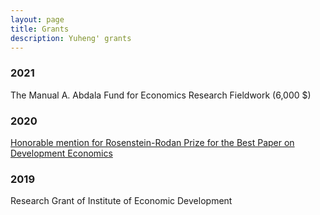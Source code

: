 ```yaml
---
layout: page
title: Grants
description: Yuheng' grants
---
```


### 2021

The Manual A. Abdala Fund for Economics Research Fieldwork (6,000 \$)

### 2020

[Honorable mention for Rosenstein-Rodan Prize for the Best Paper on Development Economics](https://www.bu.edu/econ/research/ied/rosenstein-rodan-prize-winners/)

### 2019

Research Grant of Institute of Economic Development